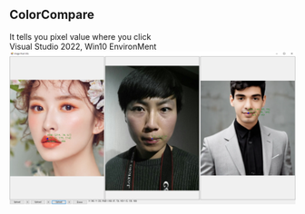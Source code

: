 ## ColorCompare  
It tells you pixel value where you click  
Visual Studio 2022, Win10 EnvironMent  
![](/colorcompare_introduction.png)
